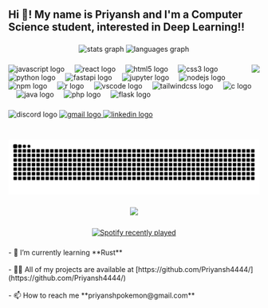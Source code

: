 <h2 align="left">Hi 👋! My name is Priyansh  and I'm a Computer Science student, interested in Deep Learning!!</h2>

###

<div align="center">
  <img src="https://github-readme-stats.vercel.app/api?username=Priyansh4444&hide_title=false&hide_rank=false&show_icons=true&include_all_commits=true&count_private=true&disable_animations=false&theme=dracula&locale=en&hide_border=false" height="150" alt="stats graph"  />
  <img src="https://github-readme-stats.vercel.app/api/top-langs?username=Priyansh4444&locale=en&hide_title=false&layout=compact&card_width=320&langs_count=5&theme=dracula&hide_border=false" height="150" alt="languages graph"  />
</div>

###

<img align="right" height="150" src="https://media1.tenor.com/m/kmlCV9K986IAAAAC/l-death-note.gif"  />

###

<div align="left">
  <img src="https://cdn.jsdelivr.net/gh/devicons/devicon/icons/javascript/javascript-original.svg" height="30" alt="javascript logo"  />
  <img width="12" />
  <img src="https://cdn.jsdelivr.net/gh/devicons/devicon/icons/react/react-original.svg" height="30" alt="react logo"  />
  <img width="12" />
  <img src="https://cdn.jsdelivr.net/gh/devicons/devicon/icons/html5/html5-original.svg" height="30" alt="html5 logo"  />
  <img width="12" />
  <img src="https://cdn.jsdelivr.net/gh/devicons/devicon/icons/css3/css3-original.svg" height="30" alt="css3 logo"  />
  <img width="12" />
  <img src="https://cdn.jsdelivr.net/gh/devicons/devicon/icons/python/python-original.svg" height="30" alt="python logo"  />
  <img width="12" />
  <img src="https://cdn.jsdelivr.net/gh/devicons/devicon/icons/fastapi/fastapi-original.svg" height="30" alt="fastapi logo"  />
  <img width="12" />
  <img src="https://cdn.jsdelivr.net/gh/devicons/devicon/icons/jupyter/jupyter-original.svg" height="30" alt="jupyter logo"  />
  <img width="12" />
  <img src="https://cdn.jsdelivr.net/gh/devicons/devicon/icons/nodejs/nodejs-original.svg" height="30" alt="nodejs logo"  />
  <img width="12" />
  <img src="https://cdn.jsdelivr.net/gh/devicons/devicon/icons/npm/npm-original-wordmark.svg" height="30" alt="npm logo"  />
  <img width="12" />
  <img src="https://cdn.jsdelivr.net/gh/devicons/devicon/icons/r/r-original.svg" height="30" alt="r logo"  />
  <img width="12" />
  <img src="https://cdn.jsdelivr.net/gh/devicons/devicon/icons/vscode/vscode-original.svg" height="30" alt="vscode logo"  />
  <img width="12" />
  <img src="https://cdn.jsdelivr.net/gh/devicons/devicon/icons/tailwindcss/tailwindcss-original-wordmark.svg" height="30" alt="tailwindcss logo"  />
  <img width="12" />
  <img src="https://cdn.jsdelivr.net/gh/devicons/devicon/icons/c/c-original.svg" height="30" alt="c logo"  />
  <img width="12" />
  <img src="https://cdn.jsdelivr.net/gh/devicons/devicon/icons/java/java-original.svg" height="30" alt="java logo"  />
  <img width="12" />
  <img src="https://cdn.jsdelivr.net/gh/devicons/devicon/icons/php/php-original.svg" height="30" alt="php logo"  />
  <img width="12" />
  <img src="https://cdn.jsdelivr.net/gh/devicons/devicon/icons/flask/flask-original.svg" height="30" alt="flask logo"  />
</div>

###

<div align="left">
  <img src="https://img.shields.io/static/v1?message=pronsh&logo=discord&label=&color=black&logoColor=white&labelColor=black&style=for-the-badge" height="35" alt="discord logo"  />
  <a href="mailto:priyanshpokemon@gmail.com" target="_blank">
    <img src="https://img.shields.io/static/v1?message=Gmail&logo=gmail&label=&color=black&logoColor=white&labelColor=black&style=for-the-badge" height="35" alt="gmail logo"  />
  </a>
  <a href="https://www.linkedin.com/in/priyansh-shah-569b3b224/" target="_blank">
    <img src="https://img.shields.io/static/v1?message=LinkedIn&logo=linkedin&label=&color=black&logoColor=white&labelColor=black&style=for-the-badge" height="35" alt="linkedin logo"  />
  </a>
</div>

###

<br clear="both">

<img src="https://raw.githubusercontent.com/Priyansh4444/Priyansh4444/output/snake.svg" alt="Snake animation" />

###

<div align="center">
  <img src="https://profile-counter.glitch.me/Priyansh4444/count.svg?"  />
</div>

###

<div align="center">
  <a href="https://open.spotify.com/user/6m03bg28ekrlxt6ultm8ymd8x">
    <img src="https://spotify-recently-played-readme.vercel.app/api?user=6m03bg28ekrlxt6ultm8ymd8x&count=2&unique=true" alt="Spotify recently played"  />
  </a>
</div>

###

<p align="left">- 🌱 I’m currently learning **Rust** <br><br>- 👨‍💻 All of my projects are available at [https://github.com/Priyansh4444/](https://github.com/Priyansh4444/)<br><br>- 📫 How to reach me **priyanshpokemon@gmail.com** </p>

###
